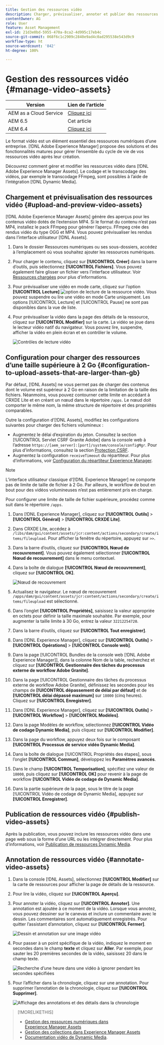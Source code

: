 ```yaml
---
title: Gestion des ressources vidéo
description: Charger, prévisualiser, annoter et publier des ressources vidéo dans [!DNL Adobe Experience Manager].
contentOwner: AG
role: User
feature: Asset Management
exl-id: 21d3e0bd-5955-470a-8ca2-4d995c17eb4c
source-git-commit: 068f6c1c2909c2840e9ad4c0ad295538e543d9c9
workflow-type: ht
source-wordcount: '842'
ht-degree: 100%

---
```


# Gestion des ressources vidéo {#manage-video-assets}

| Version | Lien de l’article |
| -------- | ---------------------------- |
| AEM as a Cloud Service | [Cliquez ici](https://experienceleague.adobe.com/docs/experience-manager-cloud-service/content/assets/manage/manage-video-assets.html?lang=fr) |
| AEM 6.5 | Cet article |
| AEM 6.4 | [Cliquez ici](https://experienceleague.adobe.com/docs/experience-manager-64/assets/managing/managing-video-assets.html?lang=fr) |

Le format vidéo est un élément essentiel des ressources numériques d’une entreprise. [!DNL Adobe Experience Manager] propose des solutions et des fonctionnalités matures pour gérer l’ensemble du cycle de vie de vos ressources vidéo après leur création.

Découvrez comment gérer et modifier les ressources vidéo dans [!DNL Adobe Experience Manager Assets]. Le codage et le transcodage des vidéos, par exemple le transcodage FFmpeg, sont possibles à l’aide de l’intégration [!DNL Dynamic Media].

## Chargement et prévisualisation des ressources vidéo {#upload-and-preview-video-assets}

[!DNL Adobe Experience Manager Assets] génère des aperçus pour les contenus vidéo dotés de l’extension MP4. Si le format du contenu n’est pas MP4, installez le pack FFmpeg pour générer l’aperçu. FFmpeg crée des rendus vidéo du type OGG et MP4. Vous pouvez prévisualiser les rendus dans l’interface utilisateur [!DNL Assets].

1. Dans le dossier Ressources numériques ou ses sous-dossiers, accédez à l’emplacement où vous souhaitez ajouter les ressources numériques.
1. Pour charger le contenu, cliquez sur **[!UICONTROL Créer]** dans la barre d’outils, puis sélectionnez **[!UICONTROL Fichiers]**. Vous pouvez également faire glisser un fichier vers l’interface utilisateur. Voir [Ressources chargées](manage-assets.md#uploading-assets) pour plus d’informations.
1. Pour prévisualiser une vidéo en mode carte, cliquez sur l’option **[!UICONTROL Lecture]** ![option de lecture](assets/do-not-localize/play.png) de la ressource vidéo. Vous pouvez suspendre ou lire une vidéo en mode Carte uniquement. Les options [!UICONTROL Lecture] et [!UICONTROL Pause] ne sont pas disponibles dans la vue de liste.

1. Pour prévisualiser la vidéo dans la page des détails de la ressource, cliquez sur **[!UICONTROL Modifier]** sur la carte. La vidéo se joue dans le lecteur vidéo natif du navigateur. Vous pouvez lire, suspendre, afficher la vidéo en plein écran et en contrôler le volume.

   ![Contrôles de lecture vidéo](assets/video-playback-controls.png)

## Configuration pour charger des ressources d’une taille supérieure à 2 Go {#configuration-to-upload-assets-that-are-larger-than-gb}

Par défaut, [!DNL Assets] ne vous permet pas de charger des contenus dont le volume est supérieur à 2 Go en raison de la limitation de la taille des fichiers. Néanmoins, vous pouvez contourner cette limite en accédant à CRXDE Lite et en créant un nœud dans le répertoire `/apps`. Le nœud doit comporter le même nom, la même structure de répertoire et des propriétés comparables.

Outre la configuration d’[!DNL Assets], modifiez les configurations suivantes pour charger des fichiers volumineux :

* Augmentez le délai d’expiration du jeton. Consultez la section [!UICONTROL Servlet CSRF Granite Adobe] dans la console web à l’adresse `https://[aem_server]:[port]/system/console/configMgr`. Pour plus d’informations, consultez la section [Protection CSRF](/help/sites-developing/csrf-protection.md).
* Augmentez la configuration `receiveTimeout` du répartiteur. Pour plus d’informations, voir [Configuration du répartiteur Experience Manager](https://experienceleague.adobe.com/docs/experience-manager-dispatcher/using/configuring/dispatcher-configuration.html?lang=fr#renders-options).

>[!NOTE]
>
>L’interface utilisateur classique d’[!DNL Experience Manager] ne comporte pas de limite de taille de fichier à 2 Go. Par ailleurs, le workflow de bout en bout pour des vidéos volumineuses n’est pas entièrement pris en charge.

Pour configurer une limite de taille de fichier supérieure, procédez comme suit dans le répertoire `/apps`.

1. Dans [!DNL Experience Manager], cliquez sur **[!UICONTROL Outils]** > **[!UICONTROL Général]** > **[!UICONTROL CRXDE Lite]**.
1. Dans CRXDE Lite, accédez à `/libs/dam/gui/content/assets/jcr:content/actions/secondary/create/items/fileupload`. Pour afficher la fenêtre du répertoire, appuyez sur `>>`.
1. Dans la barre d’outils, cliquez sur **[!UICONTROL Nœud de recouvrement]**. Vous pouvez également sélectionner **[!UICONTROL Nœud de recouvrement]** dans le menu contextuel.
1. Dans la boîte de dialogue **[!UICONTROL Nœud de recouvrement]**, cliquez sur **[!UICONTROL OK]**.

   ![Nœud de recouvrement](assets/overlay-node-path.png)

1. Actualisez le navigateur. Le nœud de recouvrement `/apps/dam/gui/content/assets/jcr:content/actions/secondary/create/items/fileupload` est sélectionné.
1. Dans l’onglet **[!UICONTROL Propriétés]**, saisissez la valeur appropriée en octets pour définir la taille maximale souhaitée. Par exemple, pour augmenter la taille limite à 30 Go, entrez la valeur `32212254720`.

1. Dans la barre d’outils, cliquez sur **[!UICONTROL Tout enregistrer]**.
1. Dans [!DNL Experience Manager], cliquez sur **[!UICONTROL Outils]** > **[!UICONTROL Opérations]** > **[!UICONTROL Console web]**.
1. Dans la page [!UICONTROL Bundles de la console web [!DNL Adobe Experience Manager]], dans la colonne Nom de la table, recherchez et cliquez sur **[!UICONTROL Gestionnaire des tâches du processus externe de workflow Adobe Granite]**.
1. Dans la page [!UICONTROL Gestionnaire des tâches du processus externe de workflow Adobe Granite], définissez les secondes pour les champs de **[!UICONTROL dépassement de délai par défaut]** et de **[!UICONTROL délai dépassé maximum]** sur `18000` (cinq heures). Cliquez sur **[!UICONTROL Enregistrer]**.
1. Dans [!DNL Experience Manager], cliquez sur **[!UICONTROL Outils]** > **[!UICONTROL Workflow]** > **[!UICONTROL Modèles]**.
1. Dans la page Modèles de workflow, sélectionnez **[!UICONTROL Vidéo de codage Dynamic Media]**, puis cliquez sur **[!UICONTROL Modifier]**.
1. Dans la page du workflow, appuyez deux fois sur le composant **[!UICONTROL Processus de service vidéo Dynamic Media]**.
1. Dans la boîte de dialogue [!UICONTROL Propriétés des étapes], sous l’onglet **[!UICONTROL Commun]**, développez les **Paramètres avancés**.
1. Dans le champ **[!UICONTROL Temporisation]**, spécifiez une valeur de `18000`, puis cliquez sur **[!UICONTROL OK]** pour revenir à la page de workflow **[!UICONTROL Vidéo de codage de Dynamic Media]**.
1. Dans la partie supérieure de la page, sous le titre de la page [!UICONTROL Vidéo de codage de Dynamic Media], appuyez sur **[!UICONTROL Enregistrer]**.

## Publication de ressources vidéo {#publish-video-assets}

Après la publication, vous pouvez inclure les ressources vidéo dans une page web sous la forme d’une URL ou les intégrer directement. Pour plus d’informations, voir [Publication de ressources Dynamic Media](/help/assets/publishing-dynamicmedia-assets.md).

## Annotation de ressources vidéo {#annotate-video-assets}

1. Dans la console [!DNL Assets], sélectionnez **[!UICONTROL Modifier]** sur la carte de ressources pour afficher la page de détails de la ressource.
1. Pour lire la vidéo, cliquez sur **[!UICONTROL Aperçu]**.
1. Pour annoter la vidéo, cliquez sur **[!UICONTROL Annoter]**. Une annotation est ajoutée à ce moment de la vidéo. Lorsque vous annotez, vous pouvez dessiner sur le canevas et inclure un commentaire avec le dessin. Les commentaires sont automatiquement enregistrés. Pour quitter l’assistant d’annotation, cliquez sur **[!UICONTROL Fermer]**.

   ![Dessin et annotation sur une image vidéo](assets/annotate-video.png)

1. Pour passer à un point spécifique de la vidéo, indiquez le moment en secondes dans le champ **texte** et cliquez sur **Aller**. Par exemple, pour sauter les 20 premières secondes de la vidéo, saisissez 20 dans le champ texte.

   ![Recherche d’une heure dans une vidéo à ignorer pendant les secondes spécifiées](assets/seek-in-video.png)

1. Pour l’afficher dans la chronologie, cliquez sur une annotation. Pour supprimer l’annotation de la chronologie, cliquez sur **[!UICONTROL Supprimer]**.

   ![Affichage des annotations et des détails dans la chronologie](assets/timeline-view-annotation.png)

>[!MORELIKETHIS]
>
>* [Gestion des ressources numériques dans Experience Manager Assets](/help/assets/manage-assets.md)
>* [Gestion des collections dans Experience Manager Assets](/help/assets/manage-collections.md)
>* [Documentation vidéo de Dynamic Media](/help/assets/video.md).

